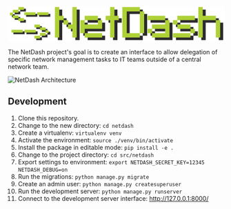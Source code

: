 ![NetDash](docs/netdash-logo.png)

The NetDash project's goal is to create an interface to allow delegation of specific network management tasks to IT teams outside of a central network team. 

![NetDash Architecture](https://docs.google.com/drawings/d/e/2PACX-1vQEr6ikrwHVAFtjBPgm5zIL8UZib4GsF8H3KgNbUxm5o9MhwRb_vgnz_gG_bUHd03ORH6RiCo2OFFCj/pub?h=800)

## Development

1. Clone this repository. 
2. Change to the new directory: `cd netdash`
3. Create a virtualenv: `virtualenv venv`
4. Activate the environment: `source ./venv/bin/activate`
5. Install the package in editable mode: `pip install -e .`
6. Change to the project directory: `cd src/netdash`
7. Export settings to environment: `export NETDASH_SECRET_KEY=12345 NETDASH_DEBUG=on`
8. Run the migrations: `python manage.py migrate`
9. Create an admin user: `python manage.py createsuperuser`
10. Run the development server: `python manage.py runserver`
11. Connect to the development server interface: <http://127.0.0.1:8000/>

